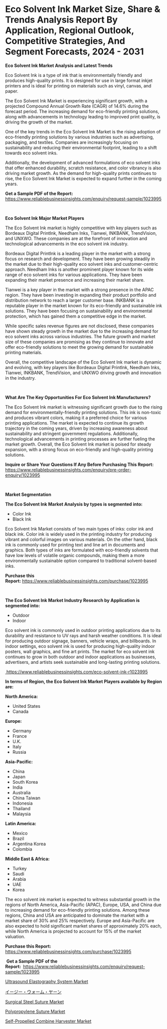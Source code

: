 <p><h1>Eco Solvent Ink Market Size, Share & Trends Analysis Report By Application, Regional Outlook, Competitive Strategies, And Segment Forecasts, 2024 - 2031</h1></p><p><strong>Eco Solvent Ink Market Analysis and Latest Trends</strong></p>
<p><p>Eco Solvent Ink is a type of ink that is environmentally friendly and produces high-quality prints. It is designed for use in large format inkjet printers and is ideal for printing on materials such as vinyl, canvas, and paper.</p><p>The Eco Solvent Ink Market is experiencing significant growth, with a projected Compound Annual Growth Rate (CAGR) of 14.6% during the forecast period. The increasing demand for eco-friendly printing solutions, along with advancements in technology leading to improved print quality, is driving the growth of the market.</p><p>One of the key trends in the Eco Solvent Ink Market is the rising adoption of eco-friendly printing solutions by various industries such as advertising, packaging, and textiles. Companies are increasingly focusing on sustainability and reducing their environmental footprint, leading to a shift towards eco solvent inks.</p><p>Additionally, the development of advanced formulations of eco solvent inks that offer enhanced durability, scratch resistance, and color vibrancy is also driving market growth. As the demand for high-quality prints continues to rise, the Eco Solvent Ink Market is expected to expand further in the coming years.</p></p>
<p><strong>Get a Sample PDF of the Report:&nbsp;</strong> <a href="https://www.reliablebusinessinsights.com/enquiry/request-sample/1023995">https://www.reliablebusinessinsights.com/enquiry/request-sample/1023995</a></p>
<p>&nbsp;</p>
<p><strong>Eco Solvent Ink Major Market Players</strong></p>
<p><p>The Eco Solvent Ink market is highly competitive with key players such as Bordeaux Digital PrintInk, Needham Inks, Tianwei, INKBANK, TrendVision, and UNXWO. These companies are at the forefront of innovation and technological advancements in the eco solvent ink industry.</p><p>Bordeaux Digital PrintInk is a leading player in the market with a strong focus on research and development. They have been growing steadily in the market due to their high-quality eco solvent inks and customer-centric approach. Needham Inks is another prominent player known for its wide range of eco solvent inks for various applications. They have been expanding their market presence and increasing their market share.</p><p>Tianwei is a key player in the market with a strong presence in the APAC region. They have been investing in expanding their product portfolio and distribution network to reach a larger customer base. INKBANK is a reputable player in the market known for its eco-friendly and sustainable ink solutions. They have been focusing on sustainability and environmental protection, which has gained them a competitive edge in the market.</p><p>While specific sales revenue figures are not disclosed, these companies have shown steady growth in the market due to the increasing demand for eco solvent inks across various industries. The future growth and market size of these companies are promising as they continue to innovate and offer eco-friendly solutions to meet the growing demand for sustainable printing materials.</p><p>Overall, the competitive landscape of the Eco Solvent Ink market is dynamic and evolving, with key players like Bordeaux Digital PrintInk, Needham Inks, Tianwei, INKBANK, TrendVision, and UNXWO driving growth and innovation in the industry.</p></p>
<p>&nbsp;</p>
<p><strong>What Are The Key Opportunities For Eco Solvent Ink Manufacturers?</strong></p>
<p><p>The Eco Solvent Ink market is witnessing significant growth due to the rising demand for environmentally-friendly printing solutions. This ink is non-toxic and produces vibrant colors, making it a preferred choice for various printing applications. The market is expected to continue its growth trajectory in the coming years, driven by increasing awareness about sustainability and stringent government regulations. Additionally, technological advancements in printing processes are further fueling the market growth. Overall, the Eco Solvent Ink market is poised for steady expansion, with a strong focus on eco-friendly and high-quality printing solutions.</p></p>
<p><strong>Inquire or Share Your Questions If Any Before Purchasing This Report:</strong> <a href="https://www.reliablebusinessinsights.com/enquiry/pre-order-enquiry/1023995">https://www.reliablebusinessinsights.com/enquiry/pre-order-enquiry/1023995</a></p>
<p>&nbsp;</p>
<p><strong>Market Segmentation</strong></p>
<p><strong>The Eco Solvent Ink Market Analysis by types is segmented into:</strong></p>
<p><ul><li>Color Ink</li><li>Black Ink</li></ul></p>
<p><p>Eco Solvent Ink Market consists of two main types of inks: color ink and black ink. Color ink is widely used in the printing industry for producing vibrant and colorful images on various materials. On the other hand, black ink is commonly used for printing text and line art in documents and graphics. Both types of inks are formulated with eco-friendly solvents that have low levels of volatile organic compounds, making them a more environmentally sustainable option compared to traditional solvent-based inks.</p></p>
<p><strong>Purchase this Report:&nbsp;</strong><a href="https://www.reliablebusinessinsights.com/purchase/1023995">https://www.reliablebusinessinsights.com/purchase/1023995</a></p>
<p>&nbsp;</p>
<p><strong>The Eco Solvent Ink Market Industry Research by Application is segmented into:</strong></p>
<p><ul><li>Outdoor</li><li>Indoor</li></ul></p>
<p><p>Eco solvent ink is commonly used in outdoor printing applications due to its durability and resistance to UV rays and harsh weather conditions. It is ideal for producing outdoor signage, banners, vehicle wraps, and billboards. In indoor settings, eco solvent ink is used for producing high-quality indoor posters, wall graphics, and fine art prints. The market for eco solvent ink continues to grow in both outdoor and indoor applications as businesses, advertisers, and artists seek sustainable and long-lasting printing solutions.</p></p>
<p><a href="https://www.reliablebusinessinsights.com/eco-solvent-ink-r1023995">&nbsp;https://www.reliablebusinessinsights.com/eco-solvent-ink-r1023995</a></p>
<p><strong>In terms of Region, the Eco Solvent Ink Market Players available by Region are:</strong></p>
<p>
    <p> <strong> North America: </strong>
        <ul>
            <li>United States</li>
            <li>Canada</li>
        </ul>
        </p> 
    <p> <strong> Europe: </strong>
        <ul>
            <li>Germany</li>
            <li>France</li>
            <li>U.K.</li>
            <li>Italy</li>
            <li>Russia</li>
        </ul>
        </p> 
    <p> <strong> Asia-Pacific: </strong>
        <ul>
            <li>China</li>
            <li>Japan</li>
            <li>South Korea</li>
            <li>India</li>
            <li>Australia</li>
            <li>China Taiwan</li>
            <li>Indonesia</li>
            <li>Thailand</li>
            <li>Malaysia</li>
        </ul>
        </p> 
    <p> <strong> Latin America: </strong>
        <ul>
            <li>Mexico</li>
            <li>Brazil</li>
            <li>Argentina Korea</li>
            <li>Colombia</li>
        </ul>
        </p> 
    <p> <strong> Middle East & Africa: </strong>
        <ul>
            <li>Turkey</li>
            <li>Saudi</li>
            <li>Arabia</li>
            <li>UAE</li>
            <li>Korea</li>
        </ul>
    </p>
    </p>
<p><p>The eco solvent ink market is expected to witness substantial growth in the regions of North America, Asia-Pacific (APAC), Europe, USA, and China due to increasing demand for eco-friendly printing solutions. Among these regions, China and USA are anticipated to dominate the market with a market share of 30% and 25% respectively. Europe and Asia-Pacific are also expected to hold significant market shares of approximately 20% each, while North America is projected to account for 15% of the market valuation.</p></p>
<p><strong>Purchase this Report: </strong><a href="https://www.reliablebusinessinsights.com/purchase/1023995">https://www.reliablebusinessinsights.com/purchase/1023995</a></p>
<p>&nbsp;<strong>Get a Sample PDF of the Report:&nbsp;&nbsp;</strong><a href="https://www.reliablebusinessinsights.com/enquiry/request-sample/1023995">https://www.reliablebusinessinsights.com/enquiry/request-sample/1023995</a></p>
<p><strong></strong></p>
<p><p><a href="https://www.linkedin.com/pulse/global-ultrasound-elastography-system-market-projected-grow-yy8zf">Ultrasound Elastography System Market</a></p><p><a href="https://github.com/TysonKub/Market-Research-Report-List-1/blob/main/5717893172535.md">イージー・ウォーム・ヤーン</a></p><p><a href="https://github.com/sahltyb2/Market-Research-Report-List-1/blob/main/surgical-steel-suture-market.md">Surgical Steel Suture Market</a></p><p><a href="https://github.com/setiawananhar13/Market-Research-Report-List-1/blob/main/polypropylene-suture-market.md">Polypropylene Suture Market</a></p><p><a href="https://www.linkedin.com/pulse/navigating-global-self-propelled-combine-harvester-market-b72if">Self-Propelled Combine Harvester Market</a></p></p>
